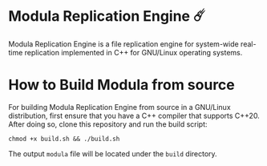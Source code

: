 # Modula Replication Engine ☄️

Modula Replication Engine is a file replication engine for system-wide real-time replication implemented in C++ for GNU/Linux operating systems.

How to Build Modula from source
==========

For building Modula Replication Engine from source in a GNU/Linux distribution, first ensure that you have a C++ compiler that supports C++20.
After doing so, clone this repository and run the build script:

```shell
chmod +x build.sh && ./build.sh
```
The output `modula` file will be located under the `build` directory.
